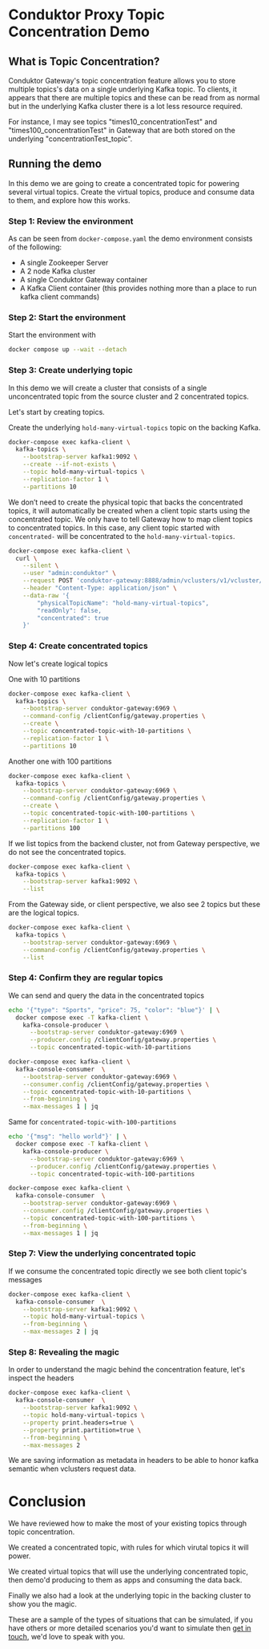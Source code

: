 # Conduktor Proxy Topic Concentration Demo

## What is Topic Concentration?

Conduktor Gateway's topic concentration feature allows you to store multiple topics's data on a single underlying Kafka 
topic. To clients, it appears that there are multiple topics and these can be read from as normal but in the underlying 
Kafka cluster there is a lot less resource required.

For instance, I may see topics "times10_concentrationTest" and "times100_concentrationTest" in Gateway that are both stored on the 
underlying "concentrationTest_topic".

## Running the demo
In this demo we are going to create a concentrated topic for powering several virtual topics. Create the virtual topics, produce and consume data to them, and explore how this works.

### Step 1: Review the environment

As can be seen from `docker-compose.yaml` the demo environment consists of the following:

* A single Zookeeper Server
* A 2 node Kafka cluster
* A single Conduktor Gateway container
* A Kafka Client container (this provides nothing more than a place to run kafka client commands)

### Step 2: Start the environment

Start the environment with

```bash
docker compose up --wait --detach
```

### Step 3: Create underlying topic

In this demo we will create a cluster that consists of a single unconcentrated topic from the source cluster and 2 concentrated topics. 

Let's start by creating topics.

Create the underlying `hold-many-virtual-topics` topic on the backing Kafka.

```bash
docker-compose exec kafka-client \
  kafka-topics \
    --bootstrap-server kafka1:9092 \
    --create --if-not-exists \
    --topic hold-many-virtual-topics \
    --replication-factor 1 \
    --partitions 10
```

We don’t need to create the physical topic that backs the concentrated topics, it will automatically be created when a client topic starts using the concentrated topic. 
We only have to tell Gateway how to map client topics to concentrated topics. 
In this case, any  client topic started with `concentrated-` will be concentrated to the `hold-many-virtual-topics`.

```bash
docker-compose exec kafka-client \
  curl \
    --silent \
    --user "admin:conduktor" \
    --request POST 'conduktor-gateway:8888/admin/vclusters/v1/vcluster/someCluster/topics/concentrated-.%2A' \
    --header "Content-Type: application/json" \
    --data-raw '{
        "physicalTopicName": "hold-many-virtual-topics",
        "readOnly": false,
        "concentrated": true
    }'
```

### Step 4: Create concentrated topics

Now let's create logical topics

One with 10 partitions

```bash
docker-compose exec kafka-client \
  kafka-topics \
    --bootstrap-server conduktor-gateway:6969 \
    --command-config /clientConfig/gateway.properties \
    --create \
    --topic concentrated-topic-with-10-partitions \
    --replication-factor 1 \
    --partitions 10
```

Another one with 100 partitions

```bash
docker-compose exec kafka-client \
  kafka-topics \
    --bootstrap-server conduktor-gateway:6969 \
    --command-config /clientConfig/gateway.properties \
    --create \
    --topic concentrated-topic-with-100-partitions \
    --replication-factor 1 \
    --partitions 100
```

If we list topics from the backend cluster, not from Gateway perspective, we do not see the concentrated topics. 

```bash
docker-compose exec kafka-client \
  kafka-topics \
    --bootstrap-server kafka1:9092 \
    --list
```

From the Gateway side, or client perspective, we also see 2 topics but these are the logical topics.

```bash
docker-compose exec kafka-client \
  kafka-topics \
    --bootstrap-server conduktor-gateway:6969 \
    --command-config /clientConfig/gateway.properties \
    --list
```

### Step 4: Confirm they are regular topics

We can send and query the data in the concentrated topics 

```bash
echo '{"type": "Sports", "price": 75, "color": "blue"}' | \
  docker compose exec -T kafka-client \
    kafka-console-producer \
      --bootstrap-server conduktor-gateway:6969 \
      --producer.config /clientConfig/gateway.properties \
      --topic concentrated-topic-with-10-partitions
```

```bash
docker-compose exec kafka-client \
  kafka-console-consumer  \
    --bootstrap-server conduktor-gateway:6969 \
    --consumer.config /clientConfig/gateway.properties \
    --topic concentrated-topic-with-10-partitions \
    --from-beginning \
    --max-messages 1 | jq
```

Same for `concentrated-topic-with-100-partitions`

```bash
echo '{"msg": "hello world"}' | \
  docker compose exec -T kafka-client \
    kafka-console-producer \
      --bootstrap-server conduktor-gateway:6969 \
      --producer.config /clientConfig/gateway.properties \
      --topic concentrated-topic-with-100-partitions
```

```bash
docker-compose exec kafka-client \
  kafka-console-consumer  \
    --bootstrap-server conduktor-gateway:6969 \
    --consumer.config /clientConfig/gateway.properties \
    --topic concentrated-topic-with-100-partitions \
    --from-beginning \
    --max-messages 1 | jq
```

### Step 7: View the underlying concentrated topic

If we consume the concentrated topic directly we see both client topic's messages

```bash
docker-compose exec kafka-client \
  kafka-console-consumer  \
    --bootstrap-server kafka1:9092 \
    --topic hold-many-virtual-topics \
    --from-beginning \
    --max-messages 2 | jq
```

### Step 8: Revealing the magic

In order to understand the magic behind the concentration feature, let's inspect the headers

```bash
docker-compose exec kafka-client \
  kafka-console-consumer  \
    --bootstrap-server kafka1:9092 \
    --topic hold-many-virtual-topics \
    --property print.headers=true \
    --property print.partition=true \
    --from-beginning \
    --max-messages 2
```

We are saving information as metadata in headers to be able to honor kafka semantic when vclusters request data.


# Conclusion

We have reviewed how to make the most of your existing topics through topic concentration.

We created a concentrated topic, with rules for which virutal topics it will power.

We created virtual topics that will use the underlying concentrated topic, then demo'd producing to them as apps and consuming the data back.

Finally we also had a look at the underlying topic in the backing cluster to show you the magic.

These are a sample of the types of situations that can be simulated, if you have others or more detailed scenarios you'd want to simulate then [get in touch](https://www.conduktor.io/contact/demo), we'd love to speak with you. 
